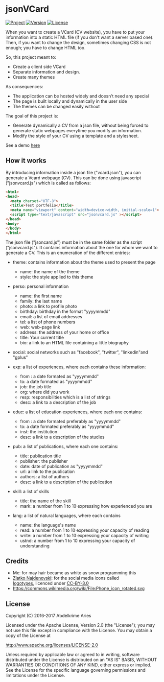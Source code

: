 # jsonVCard

[![Project](https://img.shields.io/badge/Project-jsonVCard-FDEE00.svg)](https://kariminf.github.io/jsonVCard/)
[![Version](https://img.shields.io/badge/Version-0.3.0-FDEE00.svg)](https://github.com/kariminf/jsonVCard/releases)
[![License](https://img.shields.io/badge/License-Apache_2.0-FDEE00.svg)](http://www.apache.org/licenses/LICENSE-2.0)

When you want to create a VCard (CV website), you have to put your information into a static HTML file (if you don't want a server based one).
Then, if you want to change the design, sometimes changing CSS is not enough; you have to change HTML too.

So, this project meant to:
* Create a client side VCard
* Separate information and design.
* Create many themes

As consequences:
* The application can be hosted widely and doesn't need any special
* The page is built locally and dynamically in the user side
* The themes can be changed easily without


The goal of this project is:
* Generate dynamically a CV from a json file, without being forced to generate static webpages everytime you modify an information.
* Modify the style of your CV using a template and a stylesheet.

See a demo [here](https://kariminf.github.io/jsonVCard/)

## How it works

By introducing information inside a json file ("vcard.json"), you can generate a Vcard webpage (CV).
This can be done using javascript ("jsonvcard.js") which is called as follows:
```html
<html>
<head>
  <meta charset="UTF-8">
  <title>Test portfelio</title>
  <meta name="viewport" content="width=device-width, initial-scale=1">
  <script type="text/javascript" src="jsonvcard.js" ></script>
</head>
<body>
</body>
</html>
```
The json file ("jsoncard.js") must be in the same folder as the script ("jsonvcard.js").
It contains information about the one for whom we want to generate a CV.
This is an enumeration of the different entries:
* theme: contains information about the theme used to present the page
  * name: the name of the theme
  * style: the style applied to this theme

* perso: personal information
  * name: the first name
  * family: the last name
  * photo: a link to profile photo
  * birthday: birthday in the format "yyyymmdd"
  * email: a list of email addresses
  * tel: a list of phone numbers
  * web: web-page link
  * address: the address of your home or office
  * title: Your current title
  * bio: a link to an HTML file containing a little biography

* social: social networks such as "facebook", "twitter", "linkedin"and "gplus"

* exp: a list of experiences, where each contains these information:
  * from : a date formated as "yyyymmdd"
  * to: a date formated as "yyyymmdd"
  * job: the job title
  * org: where did you work
  * resp: responsibilities which is a list of strings
  * desc: a link to a description of the job

* educ: a list of education experiences, where each one contains:
  * from : a date formated preferably as "yyyymmdd"
  * to: a date formated preferably as "yyyymmdd"
  * inst: the institution
  * desc: a link to a description of the studies

* pub: a list of publications, where each one contains:
  * title: publication title
  * publisher: the publisher
  * date: date of publication as "yyyymmdd"
  * url: a link to the publication
  * authors: a list of authors
  * desc: a link to a description of the publication

* skill: a list of skills
  * title: the name of the skill
  * mark: a number from 1 to 10 expressing how experienced you are

* lang: a list of natural languages, where each contains
  * name: the language's name
  * read: a number from 1 to 10 expressing your capacity of reading
  * write: a number from 1 to 10 expressing your capacity of writing
  * ustnd: a number from 1 to 10 expressing your capacity of understanding

## Credits

* Me: for may hair became as white as snow programming this
* [Zlatko Najdenovski](https://www.iconfinder.com/zlaten): for the social media icons called  
[logotypes](https://www.iconfinder.com/iconsets/logotypes), licenced under [CC-BY-3.0](https://creativecommons.org/licenses/by/3.0/)
* https://commons.wikimedia.org/wiki/File:Phone_icon_rotated.svg

## License

Copyright (C) 2016-2017 Abdelkrime Aries

Licensed under the Apache License, Version 2.0 (the "License");
you may not use this file except in compliance with the License.
You may obtain a copy of the License at

http://www.apache.org/licenses/LICENSE-2.0

Unless required by applicable law or agreed to in writing, software
distributed under the License is distributed on an "AS IS" BASIS,
WITHOUT WARRANTIES OR CONDITIONS OF ANY KIND, either express or implied.
See the License for the specific language governing permissions and
limitations under the License.
